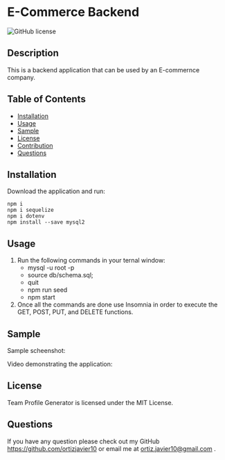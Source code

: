 # E-Commerce Backend

![GitHub license](https://img.shields.io/badge/license-MIT-blue.svg)

## Description
This is a backend application that can be used by an E-commernce company. 


## Table of Contents
* [Installation](#installation)
* [Usage](#usage)
* [Sample](#sample)
* [License](#license)
* [Contribution](#contribution)
* [Questions](#questions)

## Installation
Download the application and run:
```
npm i
npm i sequelize
npm i dotenv
npm install --save mysql2

```

## Usage
1. Run the following commands in your ternal window:
    - mysql -u root -p
    - source db/schema.sql;
    - quit
    - npm run seed
    - npm start
2. Once all the commands are done use Insomnia in order to execute the GET, POST, PUT, and DELETE functions. 

## Sample
Sample scheenshot:
<img src="" >

Video demonstrating the application:



## License
Team Profile Generator is licensed under the MIT License.

## Questions
If you have any question please check out my GitHub https://github.com/ortizjavier10 or email me at ortiz.javier10@gmail.com .
